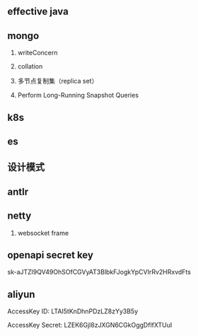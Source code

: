 

## effective java


## mongo

1. writeConcern

2. collation

3. 多节点复制集（replica set）

4. Perform Long-Running Snapshot Queries 


## k8s
## es
## 设计模式

## antlr

## netty

1. websocket frame

## openapi secret key

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

## aliyun
AccessKey ID:
LTAI5tKnDhnPDzLZ8zYy3B5y

AccessKey Secret:
LZEK6Gjl8zJXGN6CGkOggDflfXTUuI